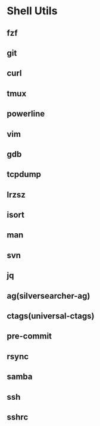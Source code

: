 # Shell Utils
## fzf
## git
## curl
## tmux
## powerline
## vim
## gdb
## tcpdump
## lrzsz
## isort
## man
## svn
## jq
## ag(silversearcher-ag)
## ctags(universal-ctags)
## pre-commit
## rsync
## samba
## ssh
## sshrc

